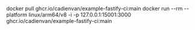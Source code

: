 docker pull ghcr.io/cadienvan/example-fastify-ci:main
docker run --rm --platform linux/arm64/v8 -i -p 127.0.0.1:15001:3000 ghcr.io/cadienvan/example-fastify-ci:main